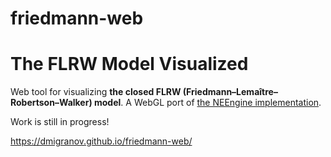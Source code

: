 # friedmann-web

# The FLRW Model Visualized

Web tool for visualizing **the closed FLRW (Friedmann–Lemaître–Robertson–Walker) model**. A WebGL port of [the NEEngine implementation](https://github.com/dmigranov/NEEngine).

Work is still in progress!

https://dmigranov.github.io/friedmann-web/